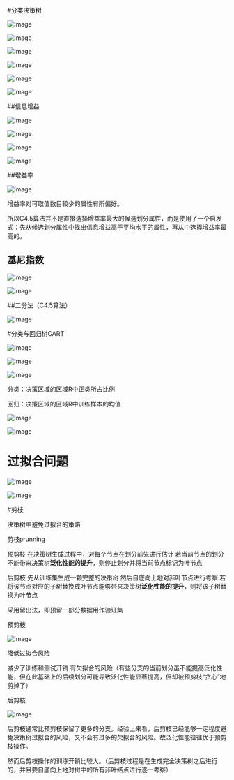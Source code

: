 #分类决策树

![image](https://github.com/LinglingGreat/Quote/blob/master/img/ML/dt1.png)

![image](https://github.com/LinglingGreat/Quote/blob/master/img/ML/dt2.png)

![image](https://github.com/LinglingGreat/Quote/blob/master/img/ML/dt3.png)

![image](https://github.com/LinglingGreat/Quote/blob/master/img/ML/dt4.png)

![image](https://github.com/LinglingGreat/Quote/blob/master/img/ML/dt5.png)

![image](https://github.com/LinglingGreat/Quote/blob/master/img/ML/dt6.png)

##信息增益

![image](https://github.com/LinglingGreat/Quote/blob/master/img/ML/dt7.png)

![image](https://github.com/LinglingGreat/Quote/blob/master/img/ML/dt8.png)

![image](https://github.com/LinglingGreat/Quote/blob/master/img/ML/dt9.png)

![image](https://github.com/LinglingGreat/Quote/blob/master/img/ML/dt10.png)

##增益率

![image](https://github.com/LinglingGreat/Quote/blob/master/img/ML/dt11.png)

增益率对可取值数目较少的属性有所偏好。

所以C4.5算法并不是直接选择增益率最大的候选划分属性，而是使用了一个启发式：先从候选划分属性中找出信息增益高于平均水平的属性，再从中选择增益率最高的。

## 基尼指数

![image](https://github.com/LinglingGreat/Quote/blob/master/img/ML/dt12.png)

![image](https://github.com/LinglingGreat/Quote/blob/master/img/ML/dt13.png)

##二分法（C4.5算法）

![image](https://github.com/LinglingGreat/Quote/blob/master/img/ML/dt14.png)

#分类与回归树CART

![image](https://github.com/LinglingGreat/Quote/blob/master/img/ML/dt15.png)

![image](https://github.com/LinglingGreat/Quote/blob/master/img/ML/dt16.png)

![image](https://github.com/LinglingGreat/Quote/blob/master/img/ML/dt17.png)

分类：决策区域的区域R中正类所占比例

回归：决策区域的区域R中训练样本的均值

![image](https://github.com/LinglingGreat/Quote/blob/master/img/ML/dt18.png)

![image](https://github.com/LinglingGreat/Quote/blob/master/img/ML/dt19.png)

# 过拟合问题

![image](https://github.com/LinglingGreat/Quote/blob/master/img/ML/dt20.png)

![image](https://github.com/LinglingGreat/Quote/blob/master/img/ML/dt21.png)

#剪枝

决策树中避免过拟合的策略

剪枝prunning

预剪枝
在决策树生成过程中，对每个节点在划分前先进行估计
若当前节点的划分不能带来决策树**泛化性能的提升**，则停止划分并将当前节点标记为叶节点

后剪枝
先从训练集生成一颗完整的决策树
然后自底向上地对非叶节点进行考察
若将该节点对应的子树替换成叶节点能够带来决策树**泛化性能的提升**，则将该子树替换为叶节点

采用留出法，即预留一部分数据用作验证集

预剪枝

![image](https://github.com/LinglingGreat/Quote/blob/master/img/ML/dt22.png)

降低过拟合风险

减少了训练和测试开销
有欠拟合的风险（有些分支的当前划分虽不能提高泛化性能，但在此基础上的后续划分可能导致泛化性能显著提高，但却被预剪枝“贪心”地剪掉了）

后剪枝

![image](https://github.com/LinglingGreat/Quote/blob/master/img/ML/dt23.png)

后剪枝通常比预剪枝保留了更多的分支。经验上来看，后剪枝已经能够一定程度避免决策树过拟合的风险，又不会有过多的欠拟合的风险。故泛化性能往往优于预剪枝操作。

然而后剪枝操作的训练开销比较大。（后剪枝过程是在生成完全决策树之后进行的，并且要自底向上地对树中的所有非叶结点进行逐一考察）
